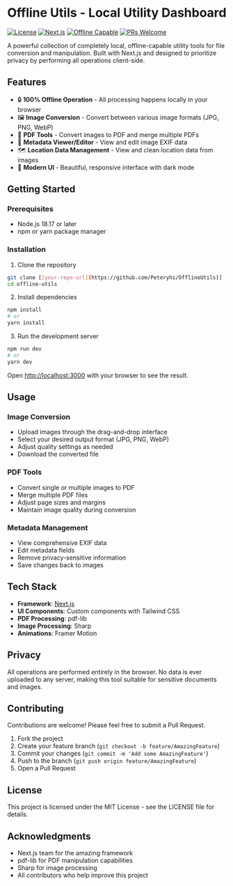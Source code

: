 # Offline Utils - Local Utility Dashboard

[![License](https://img.shields.io/badge/license-MIT-blue.svg)](LICENSE)
[![Next.js](https://img.shields.io/badge/Next.js-13.0+-blueviolet.svg)](https://nextjs.org/)
[![Offline Capable](https://img.shields.io/badge/Offline-100%25-success.svg)](#features)
[![PRs Welcome](https://img.shields.io/badge/PRs-welcome-brightgreen.svg)](#contributing)

A powerful collection of completely local, offline-capable utility tools for file conversion and manipulation. Built with Next.js and designed to prioritize privacy by performing all operations client-side.

## Features

- 🔒 **100% Offline Operation** - All processing happens locally in your browser
- 🖼️ **Image Conversion** - Convert between various image formats (JPG, PNG, WebP)
- 📄 **PDF Tools** - Convert images to PDF and merge multiple PDFs
- 📸 **Metadata Viewer/Editor** - View and edit image EXIF data
- 🗺️ **Location Data Management** - View and clean location data from images
- 🎨 **Modern UI** - Beautiful, responsive interface with dark mode

## Getting Started

### Prerequisites

- Node.js 18.17 or later
- npm or yarn package manager

### Installation

1. Clone the repository
```bash
git clone [[your-repo-url](https://github.com/Peteryhs/OfflineUtils)]
cd offline-utils
```

2. Install dependencies
```bash
npm install
# or
yarn install
```

3. Run the development server
```bash
npm run dev
# or
yarn dev
```

Open [http://localhost:3000](http://localhost:3000) with your browser to see the result.

## Usage

### Image Conversion
- Upload images through the drag-and-drop interface
- Select your desired output format (JPG, PNG, WebP)
- Adjust quality settings as needed
- Download the converted file

### PDF Tools
- Convert single or multiple images to PDF
- Merge multiple PDF files
- Adjust page sizes and margins
- Maintain image quality during conversion

### Metadata Management
- View comprehensive EXIF data
- Edit metadata fields
- Remove privacy-sensitive information
- Save changes back to images

## Tech Stack

- **Framework**: [Next.js](https://nextjs.org/)
- **UI Components**: Custom components with Tailwind CSS
- **PDF Processing**: pdf-lib
- **Image Processing**: Sharp
- **Animations**: Framer Motion

## Privacy

All operations are performed entirely in the browser. No data is ever uploaded to any server, making this tool suitable for sensitive documents and images.

## Contributing

Contributions are welcome! Please feel free to submit a Pull Request.

1. Fork the project
2. Create your feature branch (`git checkout -b feature/AmazingFeature`)
3. Commit your changes (`git commit -m 'Add some AmazingFeature'`)
4. Push to the branch (`git push origin feature/AmazingFeature`)
5. Open a Pull Request

## License

This project is licensed under the MIT License - see the LICENSE file for details.

## Acknowledgments

- Next.js team for the amazing framework
- pdf-lib for PDF manipulation capabilities
- Sharp for image processing
- All contributors who help improve this project
